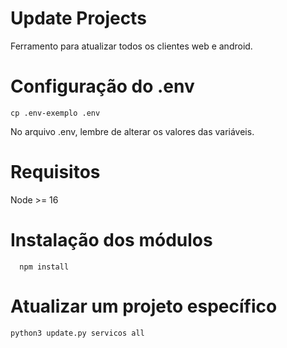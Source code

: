 # Update Projects
Ferramento para atualizar todos os clientes web e android.
##

# Configuração do .env
```
cp .env-exemplo .env
```
No arquivo .env, lembre de alterar os valores das variáveis.

# Requisitos
Node >= 16 

# Instalação dos módulos
```
  npm install 
```

# Atualizar um projeto específico

```
python3 update.py servicos all
```